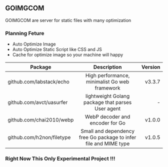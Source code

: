 ## GOIMGCOM

GOIMGCOM are server for static files with many optimization

### Planning Feture
* Auto Optimize Image
* Auto Optimize Static Script like CSS and JS
* Cache for optimize image so your machine will happy


| Package                   | Description                                                       | Version   |
| ------------------------- |:-----------------------------------------------------------------:| ---------:|
| github.com/labstack/echo  | High performance, minimalist Go web framework                     | v3.3.7    |
| github.com/avct/uasurfer  | lightweight Golang package that parses User agent                 | -         |
| github.com/chai2010/webp  | WebP decoder and encoder for Go                                   | v1.0.0    |
| github.com/h2non/filetype | Small and dependency free Go package to infer file and MIME type  | v1.0.5    |


### Right Now This Only Experimental Project !!!